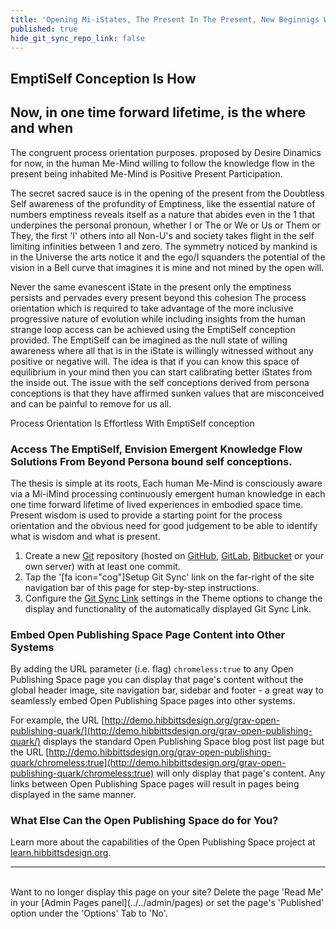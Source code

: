 ```yaml
---
title: 'Opening Mi-iStates, The Present In The Present, New Beginnigs Where When How'
published: true
hide_git_sync_repo_link: false
---
```


## **EmptiSelf Conception Is How**

## Now, in one time forward lifetime, is the where and when
The congruent process orientation purposes. proposed by Desire Dinamics for now, in the human Me-Mind willing to follow the knowledge flow in the present being inhabited Me-Mind is Positive Present Participation.

The secret sacred sauce is in the opening of the present from the Doubtless Self awareness of the profundity of Emptiness, like the essential nature of numbers emptiness reveals itself as a nature that abides even in the 1 that underpines the personal pronoun, whether I or The or We or Us or Them or They, the first 'I' others into all Non-U's and society takes flight in the self limiting infinities between 1 and zero. The symmetry noticed by mankind is in the Universe the arts notice it and the ego/I squanders the potential of the vision in a Bell curve that imagines it is mine and not mined by the open will. 



Never the same evanescent iState in the present only the emptiness persists and pervades every present beyond this cohesion
The process orientation which is required to take advantage of the more inclusive progressive nature of evolution while including insights from the human strange loop access can be achieved using the EmptiSelf conception provided.
The EmptiSelf can be imagined as the null state of willing awareness where all that is in the iState is willingly witnessed without any positive or negative will. The idea is that if you can know this space of equilibrium in your mind then you can start calibrating better iStates from the inside out.
The issue with the self conceptions derived from persona conceptions is that they have affirmed sunken values that are misconceived and can be painful to remove for us all.

Process Orientation Is Effortless With EmptiSelf conception


### Access The EmptiSelf, Envision Emergent Knowledge Flow Solutions From Beyond Persona bound self conceptions.
The thesis is simple at its roots,
Each human Me-Mind is consciously aware via a Mi-iMind processing continuously emergent human knowledge in each one time forward lifetime of lived experiences in embodied space time. Present wisdom is used to provide a starting point for the process orientation and the obvious need for good judgement to be able to identify what is wisdom and what is present. 

1. Create a new [Git](https://git-scm.com/) repository (hosted on [GitHub](https://github.com/), [GitLab](https://about.gitlab.com/), [Bitbucket](https://bitbucket.org/) or your own server) with at least one commit.
2. Tap the '[fa icon="cog"]Setup Git Sync' link on the far-right of the site navigation bar of this page for step-by-step instructions.
3. Configure the [Git Sync Link](../../admin/themes/mytheme) settings in the Theme options to change the display and functionality of the automatically displayed Git Sync Link.

### Embed Open Publishing Space Page Content into Other Systems

By adding the URL parameter (i.e. flag) `chromeless:true` to any Open Publishing Space page you can display that page's content without the global header image, site navigation bar, sidebar and footer - a great way to seamlessly embed Open Publishing Space pages into other systems.  

For example, the URL [http://demo.hibbittsdesign.org/grav-open-publishing-quark/](http://demo.hibbittsdesign.org/grav-open-publishing-quark/) displays the standard Open Publishing Space blog post list page but the URL [http://demo.hibbittsdesign.org/grav-open-publishing-quark/chromeless:true](http://demo.hibbittsdesign.org/grav-open-publishing-quark/chromeless:true) will only display that page's content. Any links between Open Publishing Space pages will result in pages being displayed in the same manner.

### What Else Can the Open Publishing Space do for You? ##
Learn more about the capabilities of the Open Publishing Space project at [learn.hibbittsdesign.org](http://learn.hibbittsdesign.org/openpublishingspace).

<hr>
<br>
Want to no longer display this page on your site?  
Delete the page 'Read Me' in your [Admin Pages panel](../../admin/pages) or set the page's 'Published' option under the 'Options' Tab to 'No'.
